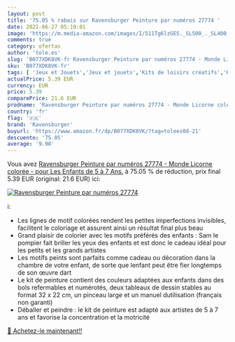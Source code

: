 ```yaml
---
layout: post
title: '75.05 % rabais sur Ravensburger Peinture par numéros 27774 '
date: 2021-06-27 05:19:01
image: 'https://m.media-amazon.com/images/I/511Tg6lzGES._SL500_._SL400_.jpg'
comments: true
category: ofertas
author: 'tole.es'
slug: 'B077XDK8VK-fr Ravensburger Peinture par numéros 27774 - Monde Licorne...'
sku: 'B077XDK8VK-fr'
tags: [ 'Jeux et Jouets','Jeux et jouets','Kits de loisirs créatifs','Kits de peinture au numéro','Loisirs créatifs','ravensburger', ]
actualPrice: 5.39 EUR
currency: EUR
price: 5.39
comparePrice: 21.6 EUR
prodname: 'Ravensburger Peinture par numéros 27774 - Monde Licorne colorée - pour Les Enfants de 5 à 7 Ans.'
country: 'fr'
flag: '🇫🇷'
brand: 'Ravensburger'
buyurl: 'https://www.amazon.fr/dp/B077XDK8VK/?tag=tolees0d-21'
descuento: '75.05'
average: '9.98'
---
```


Vous avez [Ravensburger Peinture par numéros 27774 - Monde Licorne colorée - pour Les Enfants de 5 à 7 Ans.](https://www.amazon.fr/dp/B077XDK8VK/?tag=tolees0d-21)  à  75.05 % de réduction, prix final  5.39 EUR (original: 21.6 EUR) ici:

[![Ravensburger Peinture par numéros 27774 ](https://m.media-amazon.com/images/I/511Tg6lzGES._SL500_._SL400_.jpg)](https://www.amazon.fr/dp/B077XDK8VK/?tag=tolees0d-21)

ℹ️:

- Les lignes de motif colorées rendent les petites imperfections invisibles, facilitent le coloriage et assurent ainsi un résultat final plus beau
- Grand plaisir de colorier avec les motifs préférés des enfants : Sam le pompier fait briller les yeux des enfants et est donc le cadeau idéal pour les petits et les grands artistes
- Les motifs peints sont parfaits comme cadeau ou décoration dans la chambre de votre enfant, de sorte que lenfant peut être fier longtemps de son œuvre dart
- Le kit de peinture contient des couleurs adaptées aux enfants dans des bols refermables et numérotés, deux tableaux de dessin stables au format 32 x 22 cm, un pinceau large et un manuel dutilisation (français non garanti)
- Déballer et peindre : le kit de peinture est adapté aux artistes de 5 à 7 ans et favorise la concentration et la motricité

[🛒 Achetez-le maintenant!!](https://www.amazon.fr/dp/B077XDK8VK/?tag=tolees0d-21)
